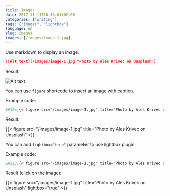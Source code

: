 ```yaml
---
title: Images
date: 2017-11-11T10:15:01+02:00
categories: ["writing"]
tags: ["images", "lightbox"]
language: en
slug: images
images: [/images/image-1.jpg]
---
```


Use markdown to display an image.

```markdown
![Alt text](/images/image-1.jpg "Photo by Ales Krivec on Unsplash")
```

Result:

![Alt text](/images/image-1.jpg "Photo by Ales Krivec on Unsplash")


You can use ```figure``` shortcode to insert an image with caption.

Example code:

```html
&#123;{< figure src="/images/image-1.jpg" title="Photo by Ales Krivec on Unsplash" >}&#125;
```

Result:

{{< figure src="/images/image-1.jpg" title="Photo by Ales Krivec on Unsplash" >}}


You can add ```lightbox="true"``` parameter to use lightbox plugin.

Example code:

```html
&#123;{< figure src="/images/image-1.jpg" title="Photo by Ales Krivec on Unsplash" lightbox="true" >}&#125;
```

Result (click on the image):

{{< figure src="/images/image-1.jpg" title="Photo by Ales Krivec on Unsplash" lightbox="true" >}}
